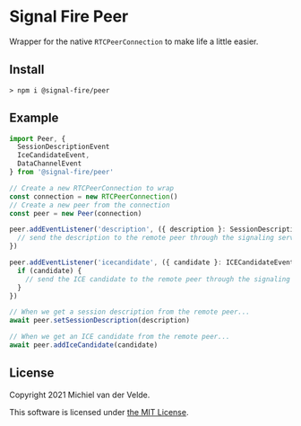 # Signal Fire Peer

Wrapper for the native `RTCPeerConnection` to make life a little easier.

## Install

```
> npm i @signal-fire/peer
```

## Example

```typescript
import Peer, {
  SessionDescriptionEvent
  IceCandidateEvent,
  DataChannelEvent
} from '@signal-fire/peer'

// Create a new RTCPeerConnection to wrap
const connection = new RTCPeerConnection()
// Create a new peer from the connection
const peer = new Peer(connection)

peer.addEventListener('description', ({ description }: SessionDescriptionEvent) => {
  // send the description to the remote peer through the signaling server
})

peer.addEventListener('icecandidate', ({ candidate }: ICECandidateEvent) => {
  if (candidate) {
    // send the ICE candidate to the remote peer through the signaling server
  }
})

// When we get a session description from the remote peer...
await peer.setSessionDescription(description)

// When we get an ICE candidate from the remote peer...
await peer.addIceCandidate(candidate)
```

## License

Copyright 2021 Michiel van der Velde.

This software is licensed under [the MIT License](LICENSE).
